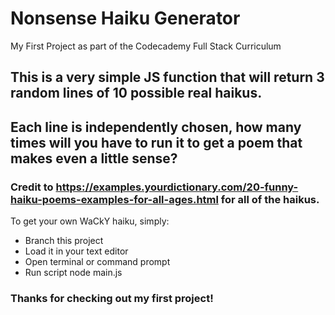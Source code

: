 # Nonsense Haiku Generator

My First Project as part of the Codecademy Full Stack Curriculum

## This is a very simple JS function that will return 3 random lines of 10 possible real haikus.

## Each line is independently chosen, how many times will you have to run it to get a poem that makes even a little sense?

### Credit to https://examples.yourdictionary.com/20-funny-haiku-poems-examples-for-all-ages.html for all of the haikus.

To get your own WaCkY haiku, simply:
- Branch this project
- Load it in your text editor
- Open terminal or command prompt
- Run script node main.js

### Thanks for checking out my first project!